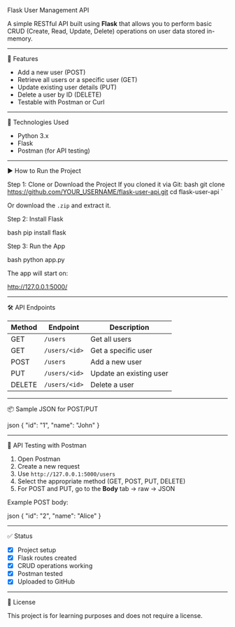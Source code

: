 Flask User Management API

A simple RESTful API built using **Flask** that allows you to perform basic CRUD (Create, Read, Update, Delete) operations on user data stored in-memory.

---

📌 Features

- Add a new user (POST)
- Retrieve all users or a specific user (GET)
- Update existing user details (PUT)
- Delete a user by ID (DELETE)
- Testable with Postman or Curl

---

🔧 Technologies Used

- Python 3.x
- Flask
- Postman (for API testing)

---

▶️ How to Run the Project

Step 1: Clone or Download the Project
If you cloned it via Git:
bash
git clone https://github.com/YOUR_USERNAME/flask-user-api.git
cd flask-user-api
`

Or download the `.zip` and extract it.

Step 2: Install Flask

bash
pip install flask


Step 3: Run the App

bash
python app.py


The app will start on:


http://127.0.0.1:5000/


---

 🛠 API Endpoints

| Method | Endpoint      | Description             |
| ------ | ------------- | ----------------------- |
| GET    | `/users`      | Get all users           |
| GET    | `/users/<id>` | Get a specific user     |
| POST   | `/users`      | Add a new user          |
| PUT    | `/users/<id>` | Update an existing user |
| DELETE | `/users/<id>` | Delete a user           |

---

📦 Sample JSON for POST/PUT

json
{
  "id": "1",
  "name": "John"
}


---

🧪 API Testing with Postman

1. Open Postman
2. Create a new request
3. Use `http://127.0.0.1:5000/users`
4. Select the appropriate method (GET, POST, PUT, DELETE)
5. For POST and PUT, go to the **Body** tab → raw → JSON

Example POST body:

json
{
  "id": "2",
  "name": "Alice"
}


---
 ✅ Status

* [x] Project setup
* [x] Flask routes created
* [x] CRUD operations working
* [x] Postman tested
* [x] Uploaded to GitHub

---

📄 License

This project is for learning purposes and does not require a license.
